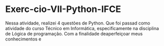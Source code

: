 # Exerc-cio-VII-Python-IFCE
Nessa atividade, realizei 4 questões de Python. Que foi passad como atividade do curso Técnico em Informática, especificamente na disciplina de Lógica de programação. Com a finalidade deaperfeiçoar meus conhecimentos e

